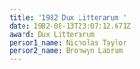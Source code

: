 ```yaml
---
title: '1982 Dux Litterarum '
date: 1982-08-13T23:07:12.671Z
award: Dux Litterarum
person1_name: Nicholas Taylor
person2_name: Bronwyn Labrum
---
```


